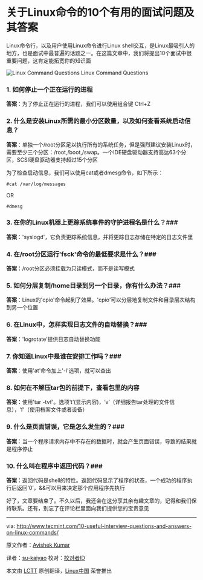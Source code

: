 关于Linux命令的10个有用的面试问题及其答案
==================================================================================================================================================
Linux命令行，以及用户使用Linux命令进行Linux shell交互，是Linux最吸引人的地方，也是面试中最普遍的话题之一。在这篇文章中，我们将提出10个面试中很重要问题，这肯定能拓宽你的知识面

![Linux Command Questions](http://www.tecmint.com/wp-content/uploads/2014/07/Linux-Command-Questions.png) Linux Command Questions

### 1. 如何停止一个正在运行的进程 ###

**答案**：为了停止正在运行的进程，我们可以使用组合键 Ctrl+Z

### 2. 什么是安装Linux所需的最小分区数量，以及如何查看系统启动信息？ ###

**答案**：单独一个/root分区足以执行所有的系统任务，但是强烈建议安装Linux时，需要至少三个分区：/root,/boot,/swap。一个IDE硬盘驱动器支持高达63个分区，SCSI硬盘驱动器支持超过15个分区

为了检查启动信息，我们可以使用cat或者dmesg命令，如下所示：

	#cat /var/log/messages

OR

	#dmesg

### 3. 在你的Linux机器上更踪系统事件的守护进程名是什么？###

**答案**：'syslogd'，它负责更踪系统信息，并将更踪日志存储在特定的日志文件里

### 4. 在/root分区运行'fsck'命令的最低要求是什么？###

**答案**：/root分区必须挂载为只读模式，而不是读写模式

### 5. 如何分层复制/home目录到另一个目录，你有什么办法？###

**答案**：Linux的'cpio'命令起到了效果。'cpio'可以分层地复制文件和目录层次结构到另一个位置

### 6. 在Linux中，怎样实现日志文件的自动替换？###

**答案**：'logrotate'提供日志自动替换功能

### 7. 你知道Linux中是谁在安排工作吗？###

**答案**：使用'at'命令加上'-l'选项，就可以查出

### 8. 如何在不解压tar包的前提下，查看包里的内容 ###

**答案**：使用'tar -tvf'。选项‘t’(显示内容)，‘v’（详细报告tar处理的文件信息），‘f’（使用档案文件或者设备）

### 9. 什么是页面错误，它是怎么发生的？###

**答案**：当一个程序请求内存中不存在的数据时，就会产生页面错误，导致的结果就是程序停止

### 10. 什么叫在程序中返回代码？###

**答案**：返回代码是shell的特性。返回代码显示了程序的状态，一个成功的程序执行后返回‘0’，&&可以用来决定那个应用程序先执行

好了，文章要结束了。不久以后，我还会在这分享其余有趣文章的，记得和我们保持联系。还有，别忘了在评论栏里面向我们提供您的宝贵意见

-----------------------------------------------------------------------------------------------------------------

via: http://www.tecmint.com/10-useful-interview-questions-and-answers-on-linux-commands/

原文作者：[Avishek Kumar][a]
 
译者：[su-kaiyao](https://github.com/su-kaiyao) 校对：[校对者ID](https://github.com/校对者ID)

本文由 [LCTT](https://github.com/LCTT/TranslateProject) 原创翻译，[Linux中国](http://linux.cn/) 荣誉推出
 
[a]:http://www.tecmint.com/author/avishek/

